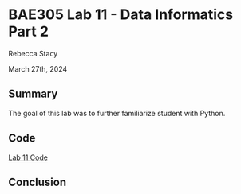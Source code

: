 # BAE305 Lab 11 - Data Informatics Part 2

Rebecca Stacy

March 27th, 2024

## Summary

The goal of this lab was to further familiarize student with Python. 

## Code

[Lab 11 Code](https://github.com/Rebeccastacy/BAE305-lab11/blob/main/Lab2.ipynb)

## Conclusion

